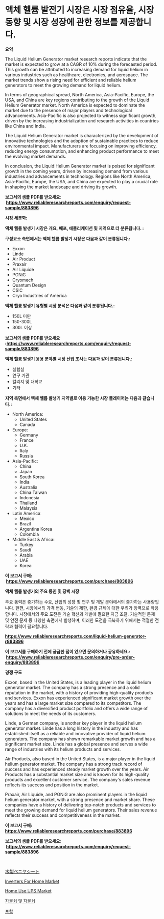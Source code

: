 <p><h1>액체 헬륨 발전기 시장은 시장 점유율, 시장 동향 및 시장 성장에 관한 정보를 제공합니다.</h1></p><p><strong>요약</strong></p>
<p><p>The Liquid Helium Generator market research reports indicate that the market is expected to grow at a CAGR of 10% during the forecasted period. This growth can be attributed to increasing demand for liquid helium in various industries such as healthcare, electronics, and aerospace. The market trends show a rising need for efficient and reliable helium generators to meet the growing demand for liquid helium.</p><p>In terms of geographical spread, North America, Asia-Pacific, Europe, the USA, and China are key regions contributing to the growth of the Liquid Helium Generator market. North America is expected to dominate the market due to the presence of major players and technological advancements. Asia-Pacific is also projected to witness significant growth, driven by the increasing industrialization and research activities in countries like China and India.</p><p>The Liquid Helium Generator market is characterized by the development of innovative technologies and the adoption of sustainable practices to reduce environmental impact. Manufacturers are focusing on improving efficiency, reducing energy consumption, and enhancing product performance to meet the evolving market demands.</p><p>In conclusion, the Liquid Helium Generator market is poised for significant growth in the coming years, driven by increasing demand from various industries and advancements in technology. Regions like North America, Asia-Pacific, Europe, the USA, and China are expected to play a crucial role in shaping the market landscape and driving its growth.</p></p>
<p><strong>보고서의 샘플 PDF를 받으세요: &nbsp;<a href="https://www.reliableresearchreports.com/enquiry/request-sample/883896">https://www.reliableresearchreports.com/enquiry/request-sample/883896</a></strong></p>
<p><strong>시장 세분화:</strong></p>
<p><strong> 액체 헬륨 발생기 시장은 개요, 배포, 애플리케이션 및 지역으로 더 분류됩니다. :</strong></p>
<p><strong>구성요소 측면에서는 액체 헬륨 발생기 시장은 다음과 같이 분류됩니다.:</strong></p>
<p><ul><li>Exxon</li><li>Linde</li><li>Air Product</li><li>Praxair</li><li>Air Liquide</li><li>PGNiG</li><li>Cryomech</li><li>Quantum Design</li><li>CSIC</li><li>Cryo Industries of America</li></ul></p>
<p><strong> 액체 헬륨 발생기 유형별 시장 분석은 다음과 같이 분류됩니다.:</strong></p>
<p><ul><li>150L 미만</li><li>150-300L</li><li>300L 이상</li></ul></p>
<p><strong>보고서의 샘플 PDF를 받으세요 :<a href="https://www.reliableresearchreports.com/enquiry/request-sample/883896">https://www.reliableresearchreports.com/enquiry/request-sample/883896</a></strong></p>
<p><strong> 액체 헬륨 발생기 응용 분야별 시장 산업 조사는 다음과 같이 분류됩니다.:</strong></p>
<p><ul><li>실험실</li><li>연구 기관</li><li>칼리지 및 대학교</li><li>기타</li></ul></p>
<p><strong>지역 측면에서 액체 헬륨 발생기 지역별로 이용 가능한 시장 플레이어는 다음과 같습니다.:</strong></p>
<p><ul>
    <li>
        North America:
        <ul>
            <li>United States</li>
            <li>Canada</li>
        </ul>
    </li>
    <li>
        Europe:
        <ul>
            <li>Germany</li>
            <li>France</li>
            <li>U.K.</li>
            <li>Italy</li>
            <li>Russia</li>
        </ul>
    </li>
    <li>
        Asia-Pacific:
        <ul>
            <li>China</li>
            <li>Japan</li>
            <li>South Korea</li>
            <li>India</li>
            <li>Australia</li>
            <li>China Taiwan</li>
            <li>Indonesia</li>
            <li>Thailand</li>
            <li>Malaysia</li>
        </ul>
    </li>
    <li>
        Latin America:
        <ul>
            <li>Mexico</li>
            <li>Brazil</li>
            <li>Argentina Korea</li>
            <li>Colombia</li>
        </ul>
    </li>
    <li>
        Middle East & Africa:
        <ul>
            <li>Turkey</li>
            <li>Saudi</li>
            <li>Arabia</li>
            <li>UAE</li>
            <li>Korea</li>
        </ul>
    </li>
    </ul></p>
<p><strong>이 보고서 구매: &nbsp;<a href="https://www.reliableresearchreports.com/purchase/883896">https://www.reliableresearchreports.com/purchase/883896</a></strong></p>
<p><strong>액체 헬륨 발생기의 주요 동인 및 장벽 시장</strong></p>
<p><p>주요 동력은 증가하는 수요, 산업의 성장 및 연구 및 개발 분야에서의 증가하는 사용량입니다. 한편, 시장에서의 가격 변동, 기술의 제한, 환경 규제에 대한 우려가 장벽으로 작용합니다. 시장에서의 주요 도전은 기술 혁신과 개발에 필요한 자금 조달, 기술적인 문제 및 안전 문제 등 다양한 측면에서 발생하며, 이러한 도전을 극복하기 위해서는 적절한 전략과 협력이 필요합니다.</p></p>
<p><strong><a href="https://www.reliableresearchreports.com/liquid-helium-generator-r883896">https://www.reliableresearchreports.com/liquid-helium-generator-r883896</a></strong></p>
<p><strong>이 보고서를 구매하기 전에 궁금한 점이 있으면 문의하거나 공유하세요.: &nbsp;<a href="https://www.reliableresearchreports.com/enquiry/pre-order-enquiry/883896">https://www.reliableresearchreports.com/enquiry/pre-order-enquiry/883896</a></strong></p>
<p><strong>경쟁 구도</strong></p>
<p><p>Exxon, based in the United States, is a leading player in the liquid helium generator market. The company has a strong presence and a solid reputation in the market, with a history of providing high-quality products and services. Exxon has experienced significant market growth over the years and has a large market size compared to its competitors. The company has a diversified product portfolio and offers a wide range of solutions to meet the needs of its customers.</p><p>Linde, a German company, is another key player in the liquid helium generator market. Linde has a long history in the industry and has established itself as a reliable and innovative provider of liquid helium generators. The company has shown remarkable market growth and has a significant market size. Linde has a global presence and serves a wide range of industries with its helium products and services.</p><p>Air Products, also based in the United States, is a major player in the liquid helium generator market. The company has a strong track record of success and has experienced steady market growth over the years. Air Products has a substantial market size and is known for its high-quality products and excellent customer service. The company's sales revenue reflects its success and position in the market.</p><p>Praxair, Air Liquide, and PGNiG are also prominent players in the liquid helium generator market, with a strong presence and market share. These companies have a history of delivering top-notch products and services to meet the growing demand for liquid helium generators. Their sales revenue reflects their success and competitiveness in the market.</p></p>
<p><strong>이 보고서 구매: &nbsp; <a href="https://www.reliableresearchreports.com/purchase/883896">https://www.reliableresearchreports.com/purchase/883896</a></strong></p>
<p><strong>보고서의 샘플 PDF를 받으세요: &nbsp;<a href="https://www.reliableresearchreports.com/enquiry/request-sample/883896">https://www.reliableresearchreports.com/enquiry/request-sample/883896</a></strong><strong></strong></p>
<p>&nbsp;</p>
<p><p><a href="https://github.com/lily-u-genius/Market-Research-Report-List-1/blob/main/224648530168.md">木製ベニヤシート</a></p><p><a href="https://github.com/edytherolanlouisejk1miz0wig/Market-Research-Report-List-2/blob/main/inverters-for-home-market.md">Inverters For Home Market</a></p><p><a href="https://github.com/peachesmcdowel1/Market-Research-Report-List-2/blob/main/home-use-ups-market.md">Home Use UPS Market</a></p><p><a href="https://github.com/Madalyell456456/Market-Research-Report-List-1/blob/main/677387427824.md">자물쇠 및 자물쇠</a></p><p><a href="https://medium.com/@thadnader1941/iclusig-%EC%8B%9C%EC%9E%A5-%EC%84%B1%EA%B3%B5%EC%A0%81%EC%9D%B8-%EB%B9%84%EC%A6%88%EB%8B%88%EC%8A%A4-%EC%A0%84%EB%9E%B5-%EC%98%88%EC%B8%A1%EC%9D%80-2031%EB%85%84%EA%B9%8C%EC%A7%80-%EC%9D%B4%EC%96%B4%EC%A7%88-%EA%B2%83%EC%9E%85%EB%8B%88%EB%8B%A4-356008ef7b9a">포함</a></p></p>